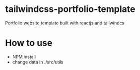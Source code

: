 # tailwindcss-portfolio-template

Portfolio website template built with reactjs and tailwindcs

# How to use

- NPM install
- change data in ./src/utils
